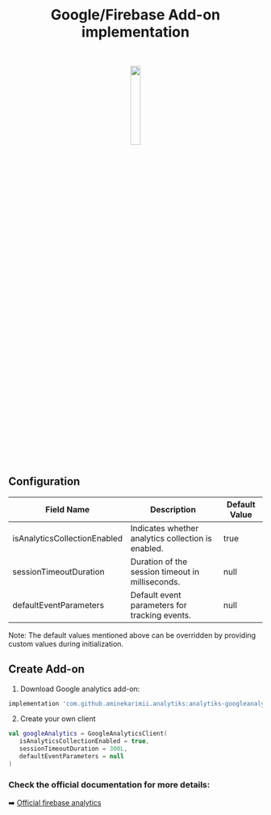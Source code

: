 
<h1 align="center">Google/Firebase Add-on implementation</h1></br>
<p align="center">
   <img src="https://github.com/aminekarimii/analytiks/assets/20410115/c16c3495-bb8e-4002-8cfe-bb68e3f82761" width="20%" />
</p>

## Configuration
| Field Name                   | Description                                        | Default Value    |
|------------------------------|----------------------------------------------------|------------------|
| isAnalyticsCollectionEnabled | Indicates whether analytics collection is enabled. | true             |
| sessionTimeoutDuration       | Duration of the session timeout in milliseconds.   | null             |
| defaultEventParameters       | Default event parameters for tracking events.      | null             |

Note: The default values mentioned above can be overridden by providing custom values during initialization.
## Create Add-on
1. Download Google analytics add-on:
```gradle
implementation 'com.github.aminekarimii.analytiks:analytiks-googleanalytics:0.1.0-beta'
```
2. Create your own client
``` kotlin
val googleAnalytics = GoogleAnalyticsClient(
   isAnalyticsCollectionEnabled = true,
   sessionTimeoutDuration = 300L,
   defaultEventParameters = null
)
```

### Check the official documentation for more details: 
➡️ [Official firebase analytics](https://firebase.google.com/docs/analytics/get-started?platform=android)

